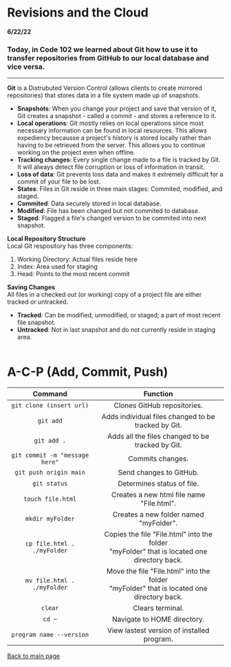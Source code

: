 # Revisions and the Cloud
**6/22/22** 
### Today, in Code 102 we learned about Git how to use it to transfer repositories from GitHub to our local database and vice versa. 

---

**Git** is a Distrubuted Version Control (allows clients to create mirrored repositories) that stores data in a file system made up of snapshots.
- **Snapshots**: When you change your project and save that version of it, Git creates a snapshot - called a commit - and stores a reference to it. 
- **Local operations**: Git mostly relies on local operations since most necessary information can be found in local resources. This allows expediency becausse a project's history is stored locally rather than having to be retrieved from the server. This allows you to continue working on the project even when offline. 
- **Tracking changes**: Every single change made to a file is tracked by Git. It will always detect file corruption or loss of information in transit. 
- **Loss of data**: Git prevents loss data and makes it extremely difficult for a commit of your file to be lost. 
- **States**: Files in Git reside in three main stages: Commited, modified, and staged. 
- **Commited**: Data securely stored in local database. 
- **Modified**: File has been changed but not commited to database. 
- **Staged**: Flagged a file's changed version to be commited into next snapshot. 

**Local Repository Structure**
<br> Local Git respository has three components:
1. Working Directory: Actual files reside here
2. Index: Area used for staging
3. Head: Points to the most recent commit 

**Saving Changes**
<br>All files in a checked out (or working) copy of a project file are either tracked or untracked. 
- **Tracked**: Can be modified, unmodified, or staged; a part of most recent file snapshot.
- **Untracked**: Not in last snapshot and do not currently reside in staging area. 
<br><br>
# A-C-P (Add, Commit, Push)

| **Command**            |          **Function** |
| :---: | :---: |
| `git clone (insert url)` | Clones GitHub repositories. |
| `git add` | Adds individual files changed to be tracked by Git. |
| `git add .` | Adds all the files changed to be tracked by Git. |
| `git commit -m "message here"` | Commits changes. |
| `git push origin main` | Send changes to GitHub. |
| `git status`| Determines status of file. |
| `touch file.html` | Creates a new html file name "File.html". |
| `mkdir myFolder` | Creates a new folder named "myFolder". |
| `cp file.html . ./myFolder`| Copies the file "File.html" into the folder <br>"myFolder" that is located one directory back. |
| `mv file.html . ./myFolder` | Move the file "File.html" into the folder <br> "myFolder" that is located one directory back. |
| `clear` | Clears terminal. |
| `cd ~` | Navigate to HOME directory. |
| `program name --version` | View lastest version of installed program. |

[Back to main page](README.md)